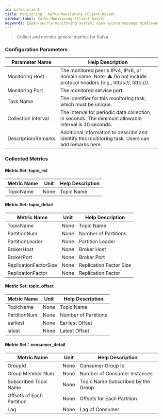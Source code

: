 ```yaml
---
id: kafka_client  
title: Monitoring： Kafka Monitoring (Client-based)    
sidebar_label: Kafka Monitoring (Client-based)  
keywords: [open-source monitoring system, open-source message middleware monitoring, Kafka monitoring]
---
```


> Collect and monitor general metrics for Kafka.

### Configuration Parameters

| Parameter Name   | Help Description                                              |
|------------------|---------------------------------------------------------------|
| Monitoring Host  | The monitored peer's IPv4, IPv6, or domain name. Note: ⚠️ Do not include protocol headers (e.g., https://, http://). |
| Monitoring Port  | The monitored service port.                                    |
| Task Name        | The identifier for this monitoring task, which must be unique. |
| Collection Interval | The interval for periodic data collection, in seconds. The minimum allowable interval is 30 seconds. |
| Description/Remarks | Additional information to describe and identify this monitoring task. Users can add remarks here. |

### Collected Metrics

#### Metric Set: topic_list

| Metric Name  | Unit | Help Description |
|--------------|------|------------------|
| TopicName    | None | Topic Name       |

#### Metric Set: topic_detail

| Metric Name          | Unit | Help Description |
|----------------------|------|------------------|
| TopicName            | None | Topic Name       |
| PartitionNum         | None | Number of Partitions |
| PartitionLeader      | None | Partition Leader |
| BrokerHost           | None | Broker Host      |
| BrokerPort           | None | Broker Port      |
| ReplicationFactorSize| None | Replication Factor Size |
| ReplicationFactor    | None | Replication Factor |

#### Metric Set: topic_offset

| Metric Name   | Unit | Help Description |
|---------------|------|------------------|
| TopicName     | None | Topic Name       |
| PartitionNum  | None | Number of Partitions |
| earliest      | None | Earliest Offset  |
| latest        | None | Latest Offset    |

#### Metric Set：consumer_detail

|   Metric Name   | Unit | Help Description                   |
|-----------|--|------------------------------------|
| GroupId | None | Consumer Group Id                  |
| Group Member Num     | None | 	Number of Consumer Instances      |
| Subscribed Topic Name      | None | Topic Name Subscribed by the Group |
| Offsets of Each Partition     | None | Offsets for Each Partition         |
| Lag      | None | Lag of Consumer                       |